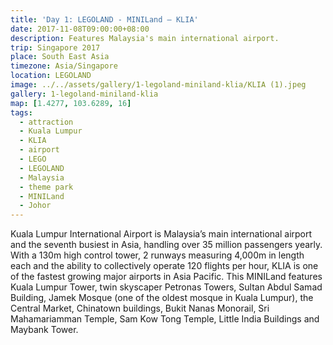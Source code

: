 ```yaml
---
title: 'Day 1: LEGOLAND - MINILand – KLIA'
date: 2017-11-08T09:00:00+08:00
description: Features Malaysia's main international airport.
trip: Singapore 2017
place: South East Asia
timezone: Asia/Singapore
location: LEGOLAND
image: ../../assets/gallery/1-legoland-miniland-klia/KLIA (1).jpeg
gallery: 1-legoland-miniland-klia
map: [1.4277, 103.6289, 16]
tags:
  - attraction
  - Kuala Lumpur
  - KLIA
  - airport
  - LEGO
  - LEGOLAND
  - Malaysia
  - theme park
  - MINILand
  - Johor
---
```


Kuala Lumpur International Airport is Malaysia’s main international airport and the seventh busiest in Asia, handling over 35 million passengers yearly. With a 130m high control tower, 2 runways measuring 4,000m in length each and the ability to collectively operate 120 flights per hour, KLIA is one of the fastest growing major airports in Asia Pacific.
This MINILand features Kuala Lumpur Tower, twin skyscaper Petronas Towers, Sultan Abdul Samad Building, Jamek Mosque (one of the oldest mosque in Kuala Lumpur), the Central Market, Chinatown buildings, Bukit Nanas Monorail, Sri Mahamariamman Temple, Sam Kow Tong Temple, Little India Buildings and Maybank Tower.
